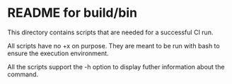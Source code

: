 # README for build/bin

This directory contains scripts that are needed for a successful CI run.

All scripts have no +x on purpose. They are meant to be run with bash <command> to ensure
the execution environment. 

All the scripts support the -h option to display futher information about the command.
